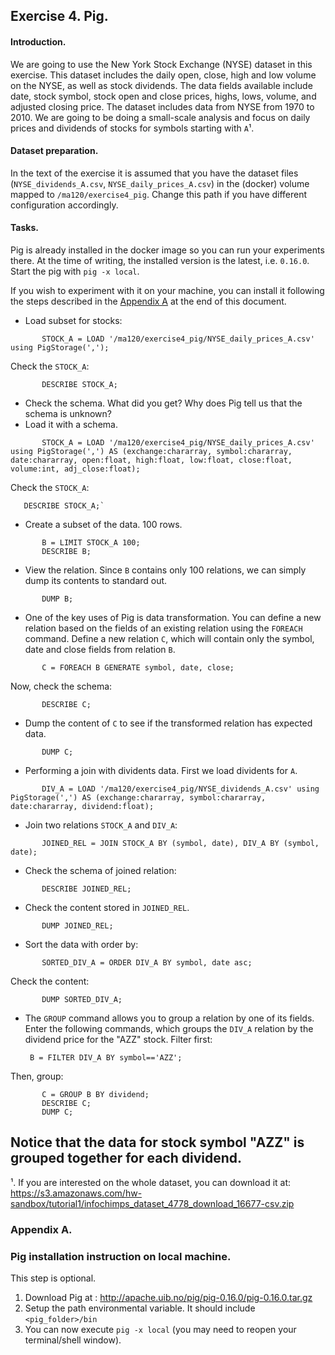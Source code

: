 ## Exercise 4. Pig.

#### Introduction.
We are going to use the New York Stock Exchange (NYSE) dataset in this exercise. This dataset includes the daily open, close, high and low volume on the NYSE, as well as stock dividends. The data fields available include date, stock symbol, stock open and close prices, highs, lows, volume, and adjusted closing price. The dataset includes data from NYSE from 1970 to 2010. We are going to be doing a small-scale analysis and focus on daily prices and dividends of stocks for symbols starting with `A`&#185;. 

#### Dataset preparation.
In the text of the exercise it is assumed that you have the dataset files (`NYSE_dividends_A.csv`, `NYSE_daily_prices_A.csv`) in the (docker) volume mapped to `/ma120/exercise4_pig`. Change this path if you have different configuration accordingly.

#### Tasks.
Pig is already installed in the docker image so you can run your experiments there. At the time of writing, the installed version is the latest, i.e. `0.16.0`. Start the pig with `pig -x local`.

If you wish to experiment with it on your machine, you can install it following the steps described in the [Appendix A](#appendix-a) at the end of this document. 

* Load subset for stocks:
```
       STOCK_A = LOAD '/ma120/exercise4_pig/NYSE_daily_prices_A.csv' using PigStorage(',');
```
Check the `STOCK_A`:
```
       DESCRIBE STOCK_A;
```
* Check the schema. What did you get? Why does Pig tell us that the schema is unknown?
* Load it with a schema.
```
       STOCK_A = LOAD '/ma120/exercise4_pig/NYSE_daily_prices_A.csv' using PigStorage(',') AS (exchange:chararray, symbol:chararray, date:chararray, open:float, high:float, low:float, close:float, volume:int, adj_close:float); 
```
Check the `STOCK_A`:       

       DESCRIBE STOCK_A;`
* Create a subset of the data. 100 rows.
```
       B = LIMIT STOCK_A 100;
       DESCRIBE B;
```
* View the relation. Since `B` contains only 100 relations, we can simply dump its contents to standard out.
```
       DUMP B;
```
* One of the key uses of Pig is data transformation. You can define a new relation based on the fields of an existing relation using the `FOREACH` command. Define a new relation `C`, which will contain only the symbol, date and close fields from relation `B`.
```
       C = FOREACH B GENERATE symbol, date, close;
```
Now, check the schema:
```
       DESCRIBE C;
```
* Dump the content of `C` to see if the transformed relation has expected data.
```       
       DUMP C;
```
* Performing a join with dividents data. First we load dividents for `A`.
```
       DIV_A = LOAD '/ma120/exercise4_pig/NYSE_dividends_A.csv' using PigStorage(',') AS (exchange:chararray, symbol:chararray, date:chararray, dividend:float);
```
* Join two relations `STOCK_A` and `DIV_A`:
```
       JOINED_REL = JOIN STOCK_A BY (symbol, date), DIV_A BY (symbol, date);
```
* Check the schema of joined relation:
```
       DESCRIBE JOINED_REL;
```
* Check the content stored in `JOINED_REL`.
```
       DUMP JOINED_REL;
```       
* Sort the data with order by:
```
       SORTED_DIV_A = ORDER DIV_A BY symbol, date asc; 
```
Check the content:
```
       DUMP SORTED_DIV_A;
```
* The `GROUP` command allows you to group a relation by one of its fields. Enter the following commands, which groups the `DIV_A` relation by the dividend price for the "AZZ" stock.
Filter first:

       B = FILTER DIV_A BY symbol=='AZZ';
Then, group:
```
       C = GROUP B BY dividend; 
       DESCRIBE C;
       DUMP C;
```
Notice that the data for stock symbol "AZZ" is grouped together for each dividend.
-------

&#185;. If you are interested on the whole dataset, you can download it at: https://s3.amazonaws.com/hw-sandbox/tutorial1/infochimps_dataset_4778_download_16677-csv.zip


### Appendix A. 
### Pig installation instruction on local machine.
This step is optional.

1. Download Pig at : <http://apache.uib.no/pig/pig-0.16.0/pig-0.16.0.tar.gz>
2. Setup the path environmental variable. It should include `<pig_folder>/bin`
3. You can now execute `pig -x local` (you may need to reopen your terminal/shell window).

